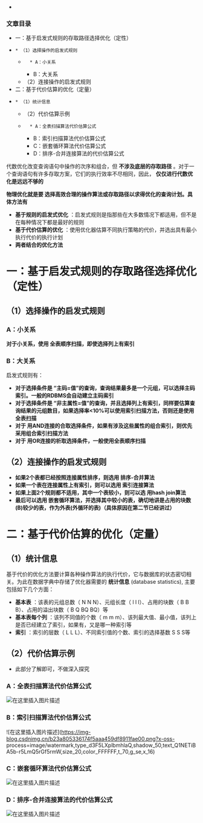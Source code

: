   * 


### 文章目录

  * 一：基于启发式规则的存取路径选择优化（定性）
  *     * （1）选择操作的启发式规则
    *       * A：小关系
      * B：大关系
    * （2）连接操作的启发式规则
  * 二：基于代价估算的优化（定量）
  *     * （1）统计信息
    * （2）代价估算示例
    *       * A：全表扫描算法代价估算公式
      * B：索引扫描算法代价估算公式
      * C：嵌套循环算法代价估算公式
      * D：排序-合并连接算法的代价估算公式

代数优化改变查询语句中操作的次序和组合，但 **不涉及底层的存取路径** 。对于一个查询语句有许多存取方案，它们的执行效率不尽相同，因此，
**仅仅进行代数优化是远远不够的**

**物理优化就是要 选择高效合理的操作算法或存取路径以求得优化的查询计划。具体方法有**

  * **基于规则的启发式优化** ：启发式规则是指那些在大多数情况下都适用，但不是在每种情况下都是最好的规则
  *  **基于代价估算的优化** ：使用优化器估算不同执行策略的代价，并选出具有最小执行代价的执行计划
  *  **两者结合的优化方法**

# 一：基于启发式规则的存取路径选择优化（定性）

## （1）选择操作的启发式规则

### A：小关系

**对于小关系，使用 全表顺序扫描，即使选择列上有索引**

### B：大关系

启发式规则有：

  * **对于选择条件是 “主码=值”的查询，查询结果最多是一个元组，可以选择主码索引。一般的RDBMS会自动建立主码索引**
  *  **对于选择条件是 “非主属性=值”的查询，并且选择列上有索引，同样要估算查询结果的元组数目，如果选择率<10%可以使用索引扫描方法，否则还是使用全表扫描**
  *  **对于 用AND连接的合取选择条件，如果有涉及这些属性的组合索引，则优先采用组合索引扫描方法**
  *  **对于 用OR连接的析取选择条件，一般使用全表顺序扫描**

## （2）连接操作的启发式规则

  * **如果2个表都已经按照连接属性排序，则选用 排序-合并算法**
  *  **如果一个表在连接属性上有索引，则可以选用 索引连接算法**
  *  **如果上面2个规则都不适用，其中一个表较小，则可以选 用hash join算法**
  *  **最后可以选用 嵌套循环算法，并选择其中较小的表，确切地讲是占用的块数(B)较少的表，作为外表(外循环的表)（具体原因在第二节已经讲过）**

# 二：基于代价估算的优化（定量）

## （1）统计信息

基于代价的优化方法要计算各种操作算法的执行代价，它与数据库的状态密切相关。为此在数据字典中存储了优化器需要的 **统计信息** (database
statistics), 主要包括如下几个方面：

  * **基本表** ：该表的元组总数（ N N N）、元组长度（ l l l）、占用的块数（ B B B）、占用的溢出块数（ B Q BQ BQ）等
  *  **基本表每个列** ：该列不同值的个数（ m m m）、该列最大值、最小值，该列上是否已经建立了索引，如果有，又是哪一种索引等
  *  **索引** ：索引的层数（ L L L）、不同索引值的个数、索引的选择基数 S S S等

## （2）代价估算示例

  * 此部分了解即可，不做深入探究

### A：全表扫描算法代价估算公式

![在这里插入图片描述](https://img-blog.csdnimg.cn/36064a7f252f4d09bb5b46a8914156d6.png)

### B：索引扫描算法代价估算公式

![在这里插入图片描述](https://img-blog.csdnimg.cn/b23a805336174f5aaa459df8911fae00.png?x-oss-
process=image/watermark,type_d3F5LXplbmhlaQ,shadow_50,text_Q1NETiBA5b-r5LmQ5rGf5rmW,size_20,color_FFFFFF,t_70,g_se,x_16)

### C：嵌套循环算法代价估算公式

![在这里插入图片描述](https://img-blog.csdnimg.cn/7170d8533fab4ac1a5fe4a3fe66c7807.png)

### D：排序-合并连接算法的代价估算公式

![在这里插入图片描述](https://img-blog.csdnimg.cn/75660ab710fe43488d9148fdbf626f16.png)

